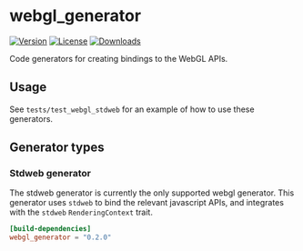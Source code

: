 # webgl_generator

[![Version](https://img.shields.io/crates/v/webgl_generator.svg)](https://crates.io/crates/webgl_generator)
[![License](https://img.shields.io/crates/l/webgl_generator.svg)](https://github.com/brendanzab/gl-rs/blob/master/LICENSE)
[![Downloads](https://img.shields.io/crates/d/webgl_generator.svg)](https://crates.io/crates/webgl_generator)

Code generators for creating bindings to the WebGL APIs.

## Usage

See `tests/test_webgl_stdweb` for an example of how to use these generators.

## Generator types

### Stdweb generator

The stdweb generator is currently the only supported webgl generator. This generator
uses `stdweb` to bind the relevant javascript APIs, and integrates with the `stdweb`
`RenderingContext` trait.

```toml
[build-dependencies]
webgl_generator = "0.2.0"
```
